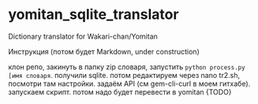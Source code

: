 # yomitan_sqlite_translator
Dictionary translator for Wakari-chan/Yomitan

Инструкция (потом будет Markdown, under construction)

клон репо, закинуть в папку zip словаря, запустить `python process.py [имя словаря`. получили sqlite. потом редактируем через nano tr2.sh, посмотри там настройки. 
задаём API (см gem-cli-curl в моем гитхабе). запускаем скрипт. потом надо будет перевести в yomitan {TODO}
